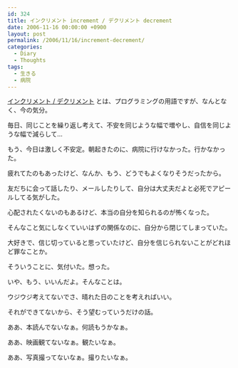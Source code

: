 ```yaml
---
id: 324
title: インクリメント increment / デクリメント decrement
date: 2006-11-16 00:00:00 +0900
layout: post
permalink: /2006/11/16/increment-decrement/
categories:
  - Diary
  - Thoughts
tags:
  - 生きる
  - 病院
---
```

<a href="http://ja.wikipedia.org/wiki/インクリメント" rel="external nofollow">インクリメント / デクリメント</a> とは、プログラミングの用語ですが、なんとなく、今の気分。

毎日、同じことを繰り返し考えて、不安を同じような幅で増やし、自信を同じような幅で減らして…
  
もう、今日は激しく不安定。朝起きたのに、病院に行けなかった。行かなかった。
  
疲れてたのもあったけど、なんか、もう、どうでもよくなりそうだったから。

<!--more-->

友だちに会って話したり、メールしたりして、自分は大丈夫だよと必死でアピールしてる気がした。
  
心配されたくないのもあるけど、本当の自分を知られるのが怖くなった。
  
そんなこと気にしなくていいはずの関係なのに、自分から閉じてしまっていた。
  
大好きで、信じ切っていると思っていたけど、自分を信じられないことがどれほど罪なことか。
  
そういうことに、気付いた。想った。

いや、もう、いいんだよ。そんなことは。
  
ウジウジ考えてないでさ、晴れた日のことを考えればいい。
  
それができてないから、そう望むっていうだけの話。

ああ、本読んでないなぁ。何読もうかなぁ。
  
ああ、映画観てないなぁ。観たいなぁ。
  
ああ、写真撮ってないなぁ。撮りたいなぁ。
